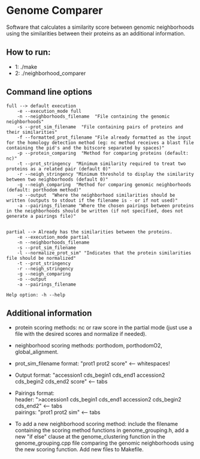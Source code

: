 # Genome Comparer

Software that calculates a similarity score between genomic neighborhoods using the similarities between their proteins as
an additional information.  

## How to run:  

- 1: ./make  
- 2: ./neighborhood_comparer <full or partial> <args according to chosen mode>  


## Command line options
```
full --> default execution  
    -e --execution_mode full    
    -n --neighborhoods_filename  "File containing the genomic neighborhoods"   
    -s --prot_sim_filename  "File containing pairs of proteins and their similarities"  
    -f --formatted_prot_filename "File already formatted as the input for the homology detection method (eg: nc method receives a blast file containing the pid's and the bitscore separated by spaces)"  
    -p --protein_comparing  "Method for comparing proteins (default: nc)"  
    -t --prot_stringency  "Minimum similarity required to treat two proteins as a related pair (default 0)"  
    -r --neigh_stringency "Minimum threshold to display the similarity between two neighborhoods (default 0)"  
    -g --neigh_comparing  "Method for comparing genomic neighborhoods (default: porthodom method)"  
    -o --output  "Where the neighborhood similarities should be written (outputs to stdout if the filename is - or if not used)"
    -a --pairings_filename "Where the chosen pairings between proteins in the neighborhoods should be written (if not specified, does not generate a pairings file)"  


partial --> Already has the similarities between the proteins.  
    -e --execution_mode partial  
    -n --neighborhoods_filename  
    -s --prot_sim_filename  
    -l --normalize_prot_sim" "Indicates that the protein similarities file should be normalized"
    -t --prot_stringency  
    -r --neigh_stringency
    -g --neigh_comparing  
    -o --output  
    -a --pairings_filename

Help option: -h --help  
```
## Additional information
* protein scoring methods: nc or raw score in the partial mode (just use a file with the desired scores and normalize if needed).

* neighborhood scoring methods: porthodom, porthodomO2, global_alignment.

* prot_sim_filename format: "prot1 prot2 score" <-- whitespaces!

* Output format: "accession1    cds_begin1    cds_end1    accession2    cds_begin2    cds_end2    score" <-- tabs

* Pairings format:  
  header: ">accession1    cds_begin1    cds_end1    accession2    cds_begin2    cds_end2" <-- tabs  
  pairings: "prot1 prot2 sim" <-- tabs

* To add a new neighborhood scoring method: include the filename containing the scoring method functions in genome_grouping.h,
add a new "if else" clause at the genome_clustering function in the genome_grouping.cpp file comparing the genomic neighborhoods using the new scoring function. Add new files to Makefile.
